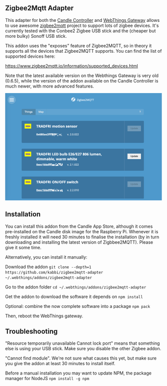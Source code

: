 Zigbee2Mqtt Adapter
-------------------

This adapter for both the [Candle Controller](https://www.candlesmarthome.com) and [WebThings Gateway](https://webthings.io/gateway/) allows to use awesome [zigbee2mqtt](http://zigbee2mqtt.io/) project to support lots of zigbee devices. It's currently tested with the Conbee2 Zigbee USB stick and the (cheaper but more bulky) Sonoff USB stick.

This addon uses the "exposes" feature of Zigbee2MQTT, so in theory it supports all the devices that Zigbee2MQTT supports. You can find the list of supported devices here:

https://www.zigbee2mqtt.io/information/supported_devices.html

Note that the latest available version on the Webthings Gateway is very old (0.6.5), while the version of the addon available on the Candle Controller is much newer, with more advanced features.

![Zigbee2Mqtt addon screenshot](https://github.com/kabbi/zigbee2mqtt-adapter/blob/master/zigbee2mqtt_screenshot.png?raw=true)



## Installation

You can install this addon from the Candle App Store, although it comes pre-installed on the Candle disk image for the Raspberry Pi. Whenever it is freshly installed it will need 30 minutes to finalise the installation (by in turn downloading and installing the latest version of Zigbbee2MQTT). Please give it some time.


Alternatively, you can install it manually:

Download the addon
`git clone --depth=1 https://github.com/kabbi/zigbee2mqtt-adapter ~/.webthings/addons/zigbee2mqtt-adapter`

Go to the addon folder
`cd ~/.webthings/addons/zigbee2mqtt-adapter`

Get the addon to download the software it depends on
`npm install`

Optional: combine the now complete software into a package
`npm pack`

Then, reboot the WebThings gateway.

## Troubleshooting

"Resource temporarily unavailable Cannot lock port" means that something else is using your USB stick. Make sure you disable the other Zigbee addon.

"Cannot find module". We're not sure what causes this yet, but make sure you give the addon at least 30 minutes to install itself.

Before a manual installation you may want to update NPM, the package manager for NodeJS
`npm install -g npm`


